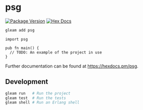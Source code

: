 # psg

[![Package Version](https://img.shields.io/hexpm/v/psg)](https://hex.pm/packages/psg)
[![Hex Docs](https://img.shields.io/badge/hex-docs-ffaff3)](https://hexdocs.pm/psg/)

```sh
gleam add psg
```
```gleam
import psg

pub fn main() {
  // TODO: An example of the project in use
}
```

Further documentation can be found at <https://hexdocs.pm/psg>.

## Development

```sh
gleam run   # Run the project
gleam test  # Run the tests
gleam shell # Run an Erlang shell
```
